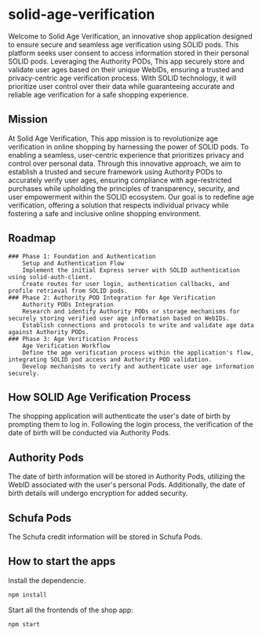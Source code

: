 # solid-age-verification
Welcome to Solid Age Verification, an innovative shop application designed to ensure secure and seamless age verification using SOLID pods. This platform seeks user consent to access information stored in their personal SOLID pods. Leveraging the Authority PODs, This app securely store and validate user ages based on their unique WebIDs, ensuring a trusted and privacy-centric age verification process. With SOLID technology, it will prioritize user control over their data while guaranteeing accurate and reliable age verification for a safe shopping experience.

## Mission
At Solid Age Verification, This app mission is to revolutionize age verification in online shopping by harnessing the power of SOLID pods. To enabling a seamless, user-centric experience that prioritizes privacy and control over personal data. Through this innovative approach, we aim to establish a trusted and secure framework using Authority PODs to accurately verify user ages, ensuring compliance with age-restricted purchases while upholding the principles of transparency, security, and user empowerment within the SOLID ecosystem. Our goal is to redefine age verification, offering a solution that respects individual privacy while fostering a safe and inclusive online shopping environment.

## Roadmap
    ### Phase 1: Foundation and Authentication
        Setup and Authentication Flow
        Implement the initial Express server with SOLID authentication using solid-auth-client.
        Create routes for user login, authentication callbacks, and profile retrieval from SOLID pods.
    ### Phase 2: Authority POD Integration for Age Verification
        Authority PODs Integration
        Research and identify Authority PODs or storage mechanisms for securely storing verified user age information based on WebIDs.
        Establish connections and protocols to write and validate age data against Authority PODs.
    ### Phase 3: Age Verification Process
        Age Verification Workflow
        Define the age verification process within the application's flow, integrating SOLID pod access and Authority POD validation.
        Develop mechanisms to verify and authenticate user age information securely.

## How SOLID Age Verification Process
The shopping application will authenticate the user's date of birth by prompting them to log in. Following the login process, the verification of the date of birth will be conducted via Authority Pods.
## Authority Pods
The date of birth information will be stored in Authority Pods, utilizing the WebID associated with the user's personal Pods. Additionally, the date of birth details will undergo encryption for added security.

## Schufa Pods
The Schufa credit information will be stored in Schufa Pods.

## How to start the apps

Install the dependencie.

```bash
npm install
```

Start all the frontends of the shop app:

```bash
npm start
```

